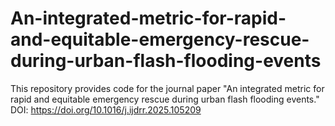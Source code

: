 # An-integrated-metric-for-rapid-and-equitable-emergency-rescue-during-urban-flash-flooding-events
This repository provides code for the journal paper "An integrated metric for rapid and equitable emergency rescue during urban flash flooding events." DOI: https://doi.org/10.1016/j.ijdrr.2025.105209
